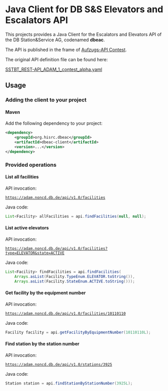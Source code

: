 # Java Client for DB S&S Elevators and Escalators API

This projects provides a Java Client for the Escalators and Elevators API of the DB Station&Service AG, codenamed **dbeac**.

The API is published in the frame of [Aufzugs-API Contest](https://www.mindboxberlin.com/index.php/contest.html).

The original API definition file can be found here:

[SSTBT_REST-API_ADAM_1_contest_alpha.yaml](https://www.mindboxberlin.com/index.php/contest.html?file=files/cto_layout/downloads/opendata/SSTBT_REST-API_ADAM_1_contest_alpha.yaml)

## Usage

### Adding the client to your project

#### Maven

Add the following dependency to your project:

```xml
<dependency>
	<groupId>org.hisrc.dbeac</groupId>
	<artifactId>dbeac-client</artifactId>
	<version>...</version>
</dependency>
```

### Provided operations

#### List all facilities

API invocation:

[`https://adam.noncd.db.de/api/v1.0/facilities`](https://adam.noncd.db.de/api/v1.0/facilities)

Java code:

```java
List<Facility> allFacilities = api.findFacilities(null, null);
```

#### List active elevators

API invocation:

[`https://adam.noncd.db.de/api/v1.0/facilities?type=ELEVATOR&state=ACTIVE`](https://adam.noncd.db.de/api/v1.0/facilities?type=ELEVATOR&state=ACTIVE)

Java code:

```java
List<Facility> findFacilities = api.findFacilities(
	Arrays.asList(Facility.TypeEnum.ELEVATOR.toString()),
	Arrays.asList(Facility.StateEnum.ACTIVE.toString()));
```

#### Get facility by the equipment number

API invocation:

[`https://adam.noncd.db.de/api/v1.0/facilities/10110110`](https://adam.noncd.db.de/api/v1.0/facilities/10110110)

Java code:

```java
Facility facility = api.getFacilityByEquipmentNumber(10110110L);
```

#### Find station by the station number

API invocation:

[`https://adam.noncd.db.de/api/v1.0/stations/3925`](https://adam.noncd.db.de/api/v1.0/stations/3925)

Java code:

```java
Station station = api.findStationByStationNumber(3925L);
```
